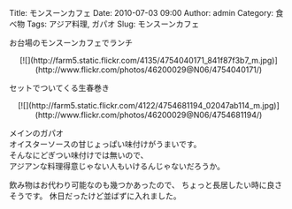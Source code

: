 Title: モンスーンカフェ
Date: 2010-07-03 09:00
Author: admin
Category: 食べ物
Tags: アジア料理, ガパオ
Slug: モンスーンカフェ

お台場のモンスーンカフェでランチ

<p>
<center>
[![](http://farm5.static.flickr.com/4135/4754040171_841f87f3b7_m.jpg)](http://www.flickr.com/photos/46200029@N06/4754040171/)

</center>
  
セットでついてくる生春巻き

</p>
<p>
<center>
[![](http://farm5.static.flickr.com/4122/4754681194_02047ab114_m.jpg)](http://www.flickr.com/photos/46200029@N06/4754681194/)

</center>
  
メインのガパオ  
オイスターソースの甘じょっぱい味付けがうまいです。  
そんなにどぎつい味付けでは無いので、  
アジアンな料理得意じゃない人もいけるんじゃないだろうか。

</p>
飲み物はお代わり可能なのも幾つかあったので、  
ちょっと長居したい時に良さそうです。  
休日だったけど並ばずに入れました。
